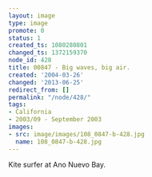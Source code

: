 ```yaml
---
layout: image
type: image
promote: 0
status: 1
created_ts: 1080280801
changed_ts: 1372159370
node_id: 428
title: 00847 - Big waves, big air.
created: '2004-03-26'
changed: '2013-06-25'
redirect_from: []
permalink: "/node/428/"
tags:
- California
- 2003/09 - September 2003
images:
- src: image/images/108_0847-b-428.jpg
  name: 108_0847-b-428.jpg
---
```

Kite surfer at Ano Nuevo Bay.
